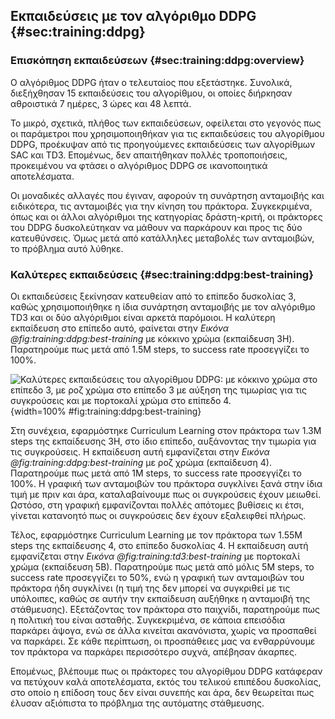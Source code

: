 ## Εκπαιδεύσεις με τον αλγόριθμο DDPG {#sec:training:ddpg}

### Επισκόπηση εκπαιδεύσεων {#sec:training:ddpg:overview}

Ο αλγόριθμος DDPG ήταν ο τελευταίος που εξετάστηκε. Συνολικά, διεξήχθησαν 15 εκπαιδεύσεις του αλγορίθμου, οι οποίες διήρκησαν αθροιστικά 7 ημέρες, 3 ώρες και 48 λεπτά. 

Το μικρό, σχετικά, πλήθος των εκπαιδεύσεων, οφείλεται στο γεγονός πως οι παράμετροι που χρησιμοποιηθήκαν για τις εκπαιδεύσεις του αλγορίθμου DDPG, προέκυψαν από τις προηγούμενες εκπαιδεύσεις των αλγορίθμων SAC και TD3. Επομένως, δεν απαιτήθηκαν πολλές τροποποιήσεις, προκειμένου να φτάσει ο αλγόριθμος DDPG σε ικανοποιητικά αποτελέσματα.

Οι μοναδικές αλλαγές που έγιναν, αφορούν τη συνάρτηση ανταμοιβής και ειδικότερα, τις ανταμοιβές για την κίνηση του πράκτορα. Συγκεκριμένα, όπως και οι άλλοι αλγόριθμοι της κατηγορίας δράστη-κριτή, οι πράκτορες του DDPG δυσκολεύτηκαν να μάθουν να παρκάρουν και προς τις δύο κατευθύνσεις. Όμως μετά από κατάλληλες μεταβολές των ανταμοιβών, το πρόβλημα αυτό λύθηκε.

### Καλύτερες εκπαιδεύσεις {#sec:training:ddpg:best-training}

Οι εκπαιδεύσεις ξεκίνησαν κατευθείαν από το επίπεδο δυσκολίας 3, καθώς χρησιμοποιήθηκε η ίδια συνάρτηση ανταμοιβής με τον αλγόριθμο TD3 και οι δύο αλγόριθμοι είναι αρκετά παρόμοιοι. Η καλύτερη εκπαίδευση στο επίπεδο αυτό, φαίνεται στην *Εικόνα @fig:training:ddpg:best-training* με κόκκινο χρώμα (εκπαίδευση 3H). Παρατηρούμε πως μετά από 1.5Μ steps, το success rate προσεγγίζει το 100%.

![Καλύτερες εκπαιδεύσεις του αλγορίθμου DDPG: με κόκκινο χρώμα στο επίπεδο 3, με ροζ χρώμα στο επίπεδο 3 με αύξηση της τιμωρίας για τις συγκρούσεις και με πορτοκαλί χρώμα στο επίπεδο 4.](5-training/figures/DDPG-best-training.png){width=100% #fig:training:ddpg:best-training}

Στη συνέχεια, εφαρμόστηκε Curriculum Learning στον πράκτορα των 1.3Μ steps της εκπαίδευσης 3H, στο ίδιο επίπεδο, αυξάνοντας την τιμωρία για τις συγκρούσεις.  Η εκπαίδευση αυτή εμφανίζεται στην *Εικόνα @fig:training:ddpg:best-training* με ροζ χρώμα (εκπαίδευση 4). Παρατηρούμε πως μετά από 1Μ steps, το success rate προσεγγίζει το 100%. Η γραφική των ανταμοιβών του πράκτορα συγκλίνει ξανά στην ίδια τιμή με πριν και άρα, καταλαβαίνουμε πως οι συγκρούσεις έχουν μειωθεί. Ωστόσο, στη γραφική εμφανίζονται πολλές απότομες βυθίσεις κι έτσι, γίνεται κατανοητό πως οι συγκρούσεις δεν έχουν εξαλειφθεί πλήρως.

Τέλος, εφαρμόστηκε Curriculum Learning με τον πράκτορα των 1.55Μ steps της εκπαίδευσης 4, στο επίπεδο δυσκολίας 4. Η εκπαίδευση αυτή εμφανίζεται στην *Εικόνα @fig:training:td3:best-training* με πορτοκαλί χρώμα (εκπαίδευση 5Β). Παρατηρούμε πως μετά από μόλις 5Μ steps, το success rate προσεγγίζει το 50%, ενώ η γραφική των ανταμοιβών του πράκτορα ήδη συγκλίνει (η τιμή της δεν μπορεί να συγκριθεί με τις υπόλοιπες, καθώς σε αυτήν την εκπαίδευση αυξήθηκε η ανταμοιβή της στάθμευσης). Εξετάζοντας τον πράκτορα στο παιχνίδι, παρατηρούμε πως η πολιτική του είναι ασταθής. Συγκεκριμένα, σε κάποια επεισόδια παρκάρει άψογα, ενώ σε άλλα κινείται ακανόνιστα, χωρίς να προσπαθεί να παρκάρει. Σε κάθε περίπτωση, οι προσπάθειες μας να ενθαρρύνουμε τον πράκτορα να παρκάρει περισσότερο συχνά, απέβησαν άκαρπες.

Επομένως, βλέπουμε πως οι πράκτορες του αλγορίθμου DDPG κατάφεραν να πετύχουν καλά αποτελέσματα, εκτός του τελικού επιπέδου δυσκολίας, στο οποίο η επίδοση τους δεν είναι συνεπής και άρα, δεν θεωρείται πως έλυσαν αξιόπιστα το πρόβλημα της αυτόματης στάθμευσης.
